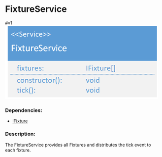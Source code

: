 # FixtureService
\#v1  
![FixtureService](./assets/FixtureService_v1.png)

### Dependencies:  
- [IFixture](./IFixture.md)

### Description:
The FixtureService provides all Fixtures and distributes the tick event to each fixture.
